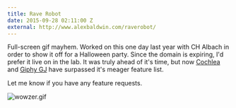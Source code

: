 ```yaml
---
title: Rave Robot
date: 2015-09-28 02:11:00 Z
external: http://www.alexbaldwin.com/raverobot/
---
```


Full-screen gif mayhem. Worked on this one day last year with CH Albach in order
to show it off for a Halloween party. Since the domain is expiring, I'd prefer
it live on in the lab. It was truly ahead of it's time, but now [Cochlea](https://staringispolite.github.io/cochlea/) and
[Giphy GJ](http://gj.giphy.com/) have surpassed it's meager feature list.

Let me know if you have any feature requests.

![wowzer.gif](/uploads/wowzer.gif)

